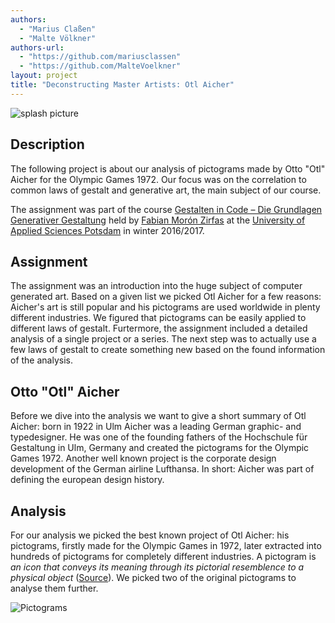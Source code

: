 ```yaml
--- 
authors: 
  - "Marius Claßen"
  - "Malte Völkner"
authors-url: 
  - "https://github.com/mariusclassen"
  - "https://github.com/MalteVoelkner"
layout: project
title: "Deconstructing Master Artists: Otl Aicher"
---
```


![splash picture](https://github.com/MalteVoelkner/gestalten-in-code/blob/master/projects/otl-aicher/splash.png)

## Description
The following project is about our analysis of pictograms made by Otto "Otl" Aicher for the Olympic Games 1972.
Our focus was on the correlation to common laws of gestalt and generative art, the main subject of our course.

The assignment was part of the course [Gestalten in Code – Die Grundlagen Generativer Gestaltung](https://incom.org/workspace/6886) held by [Fabian Morón Zirfas](http://fabianmoronzirfas.me/) at the [University of Applied Sciences Potsdam](https://www.fh-potsdam.de/) in winter 2016/2017.

## Assignment
The assignment was an introduction into the huge subject of computer generated art. Based on a given list we picked Otl Aicher for a few reasons: Aicher's art is still popular and his pictograms are used worldwide in plenty different industries. We figured that pictograms can be easily applied to different laws of gestalt. Furtermore, the assignment included a detailed analysis of a single project or a series. The next step was to actually use a few laws of gestalt to create something new based on the found information of the analysis.

## Otto "Otl" Aicher
Before we dive into the analysis we want to give a short summary of Otl Aicher: born in 1922 in Ulm Aicher was a leading German graphic- and typedesigner. He was one of the founding fathers of the Hochschule für Gestaltung in Ulm, Germany and created the pictograms for the Olympic Games 1972. Another well known project is the corporate design development of the German airline Lufthansa. In short: Aicher was part of defining the european design history.

## Analysis
For our analysis we picked the best known project of Otl Aicher: his pictograms, firstly made for the Olympic Games in 1972, later extracted into hundreds of pictograms for completely different industries. A pictogram is *an icon that conveys its meaning through its pictorial resemblence to a physical object* ([Source](https://en.wikipedia.org/wiki/Pictogram)). We picked two of the original pictograms to analyse them further.

![Pictograms](https://github.com/MalteVoelkner/gestalten-in-code/blob/master/projects/otl-aicher/assets/images/Pictogram.png)
